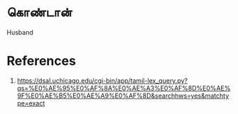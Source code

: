# கொண்டான்

Husband

# References
1. https://dsal.uchicago.edu/cgi-bin/app/tamil-lex_query.py?qs=%E0%AE%95%E0%AF%8A%E0%AE%A3%E0%AF%8D%E0%AE%9F%E0%AE%B5%E0%AE%A9%E0%AF%8D&searchhws=yes&matchtype=exact
